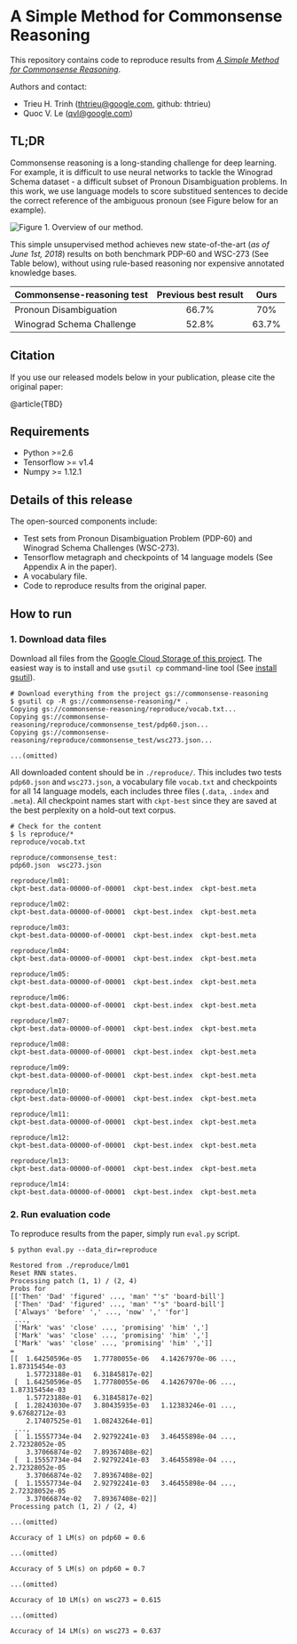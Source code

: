 # A Simple Method for Commonsense Reasoning

This repository contains code to reproduce results from [*A Simple Method for Commonsense Reasoning*](https://arxiv.org/abs/1806.02847).

Authors and contact:

* Trieu H. Trinh (thtrieu@google.com, github: thtrieu)
* Quoc V. Le (qvl@google.com)

## TL;DR

Commonsense reasoning is a long-standing challenge for deep learning. For example,
it is difficult to use neural networks to tackle the Winograd Schema dataset - a difficult subset of Pronoun Disambiguation problems. In this work, we use language models to score substitued sentences to decide the correct reference of the ambiguous pronoun (see Figure below for an example). 

![Figure 1. Overview of our method.](method.jpg)

This simple unsupervised method achieves new state-of-the-art (*as of June 1st, 2018*) results on both benchmark PDP-60 and WSC-273 (See Table below), without using rule-based reasoning nor expensive annotated knowledge bases.

| Commonsense-reasoning test  | Previous best result   | Ours  |
| ----------------------------|:----------------------:|:-----:|
| Pronoun Disambiguation      | 66.7%                  | 70%   |
| Winograd Schema Challenge   | 52.8%                  | 63.7% |



## Citation

If you use our released models below in your publication, please cite the original paper:

@article{TBD}


## Requirements
* Python >=2.6
* Tensorflow >= v1.4
* Numpy >= 1.12.1

## Details of this release

The open-sourced components include:

* Test sets from Pronoun Disambiguation Problem (PDP-60) and Winograd Schema Challenges (WSC-273).
* Tensorflow metagraph and checkpoints of 14 language models (See Appendix A in the paper).
* A vocabulary file.
* Code to reproduce results from the original paper.

## How to run

### 1. Download data files

Download all files from the [Google Cloud Storage of this project](https://console.cloud.google.com/storage/browser/commonsense-reasoning/). The easiest way is to install and use `gsutil cp` command-line tool (See [install gsutil](https://cloud.google.com/storage/docs/gsutil_install)).


```shell
# Download everything from the project gs://commonsense-reasoning
$ gsutil cp -R gs://commonsense-reasoning/* .
Copying gs://commonsense-reasoning/reproduce/vocab.txt...
Copying gs://commonsense-reasoning/reproduce/commonsense_test/pdp60.json...     
Copying gs://commonsense-reasoning/reproduce/commonsense_test/wsc273.json...

...(omitted)
```

All downloaded content should be in `./reproduce/`. This includes two tests `pdp60.json` and `wsc273.json`, a vocabulary file `vocab.txt` and checkpoints for all 14 language models, each includes three files (`.data`, `.index` and `.meta`). All checkpoint names start with `ckpt-best` since they are saved at the best perplexity on a hold-out text corpus.

```shell
# Check for the content
$ ls reproduce/*
reproduce/vocab.txt

reproduce/commonsense_test:
pdp60.json  wsc273.json

reproduce/lm01:
ckpt-best.data-00000-of-00001  ckpt-best.index  ckpt-best.meta

reproduce/lm02:
ckpt-best.data-00000-of-00001  ckpt-best.index  ckpt-best.meta

reproduce/lm03:
ckpt-best.data-00000-of-00001  ckpt-best.index  ckpt-best.meta

reproduce/lm04:
ckpt-best.data-00000-of-00001  ckpt-best.index  ckpt-best.meta

reproduce/lm05:
ckpt-best.data-00000-of-00001  ckpt-best.index  ckpt-best.meta

reproduce/lm06:
ckpt-best.data-00000-of-00001  ckpt-best.index  ckpt-best.meta

reproduce/lm07:
ckpt-best.data-00000-of-00001  ckpt-best.index  ckpt-best.meta

reproduce/lm08:
ckpt-best.data-00000-of-00001  ckpt-best.index  ckpt-best.meta

reproduce/lm09:
ckpt-best.data-00000-of-00001  ckpt-best.index  ckpt-best.meta

reproduce/lm10:
ckpt-best.data-00000-of-00001  ckpt-best.index  ckpt-best.meta

reproduce/lm11:
ckpt-best.data-00000-of-00001  ckpt-best.index  ckpt-best.meta

reproduce/lm12:
ckpt-best.data-00000-of-00001  ckpt-best.index  ckpt-best.meta

reproduce/lm13:
ckpt-best.data-00000-of-00001  ckpt-best.index  ckpt-best.meta

reproduce/lm14:
ckpt-best.data-00000-of-00001  ckpt-best.index  ckpt-best.meta
```

### 2. Run evaluation code

To reproduce results from the paper, simply run `eval.py` script.

```shell
$ python eval.py --data_dir=reproduce

Restored from ./reproduce/lm01
Reset RNN states.
Processing patch (1, 1) / (2, 4)
Probs for 
[['Then' 'Dad' 'figured' ..., 'man' "'s" 'board-bill']
 ['Then' 'Dad' 'figured' ..., 'man' "'s" 'board-bill']
 ['Always' 'before' ',' ..., 'now' ',' 'for']
 ..., 
 ['Mark' 'was' 'close' ..., 'promising' 'him' ',']
 ['Mark' 'was' 'close' ..., 'promising' 'him' ',']
 ['Mark' 'was' 'close' ..., 'promising' 'him' ',']]
=
[[  1.64250596e-05   1.77780055e-06   4.14267970e-06 ...,   1.87315454e-03
    1.57723188e-01   6.31845817e-02]
 [  1.64250596e-05   1.77780055e-06   4.14267970e-06 ...,   1.87315454e-03
    1.57723188e-01   6.31845817e-02]
 [  1.28243030e-07   3.80435935e-03   1.12383246e-01 ...,   9.67682712e-03
    2.17407525e-01   1.08243264e-01]
 ..., 
 [  1.15557734e-04   2.92792241e-03   3.46455898e-04 ...,   2.72328052e-05
    3.37066874e-02   7.89367408e-02]
 [  1.15557734e-04   2.92792241e-03   3.46455898e-04 ...,   2.72328052e-05
    3.37066874e-02   7.89367408e-02]
 [  1.15557734e-04   2.92792241e-03   3.46455898e-04 ...,   2.72328052e-05
    3.37066874e-02   7.89367408e-02]]
Processing patch (1, 2) / (2, 4)

...(omitted)

Accuracy of 1 LM(s) on pdp60 = 0.6

...(omitted)

Accuracy of 5 LM(s) on pdp60 = 0.7

...(omitted)

Accuracy of 10 LM(s) on wsc273 = 0.615

...(omitted)

Accuracy of 14 LM(s) on wsc273 = 0.637
```
